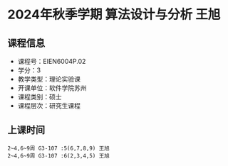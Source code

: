 # 2024年秋季学期 算法设计与分析 王旭






## 课程信息

- 课程号：EIEN6004P.02
- 学分：3
- 教学类型：理论实验课
- 开课单位：软件学院苏州
- 课程类别：硕士
- 课程层次：研究生课程

## 上课时间

```
2~4,6~9周 G3-107 :5(6,7,8,9) 王旭
2~4,6~9周 G3-107 :6(2,3,4,5) 王旭
```

